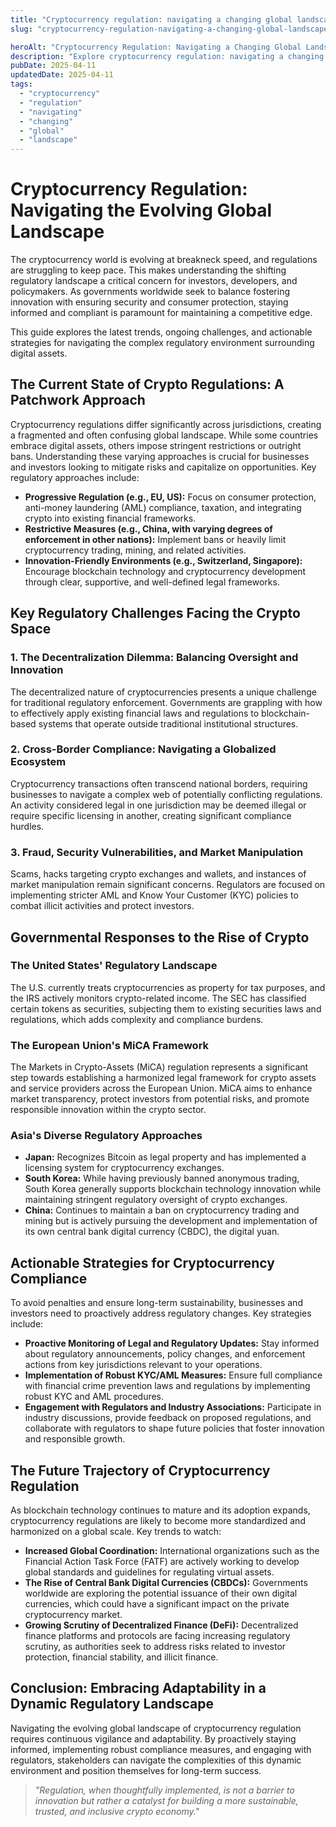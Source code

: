 ```yaml
---
title: "Cryptocurrency regulation: navigating a changing global landscape"
slug: "cryptocurrency-regulation-navigating-a-changing-global-landscape"

heroAlt: "Cryptocurrency Regulation: Navigating a Changing Global Landscape visual cover image"
description: "Explore cryptocurrency regulation: navigating a changing global landscape in this detailed guide, offering insights, strategies, and practical tips to enhance your understanding and application of the topic."
pubDate: 2025-04-11
updatedDate: 2025-04-11
tags:
  - "cryptocurrency"
  - "regulation"
  - "navigating"
  - "changing"
  - "global"
  - "landscape"
---
```


# Cryptocurrency Regulation: Navigating the Evolving Global Landscape

The cryptocurrency world is evolving at breakneck speed, and regulations are struggling to keep pace. This makes understanding the shifting regulatory landscape a critical concern for investors, developers, and policymakers. As governments worldwide seek to balance fostering innovation with ensuring security and consumer protection, staying informed and compliant is paramount for maintaining a competitive edge.

This guide explores the latest trends, ongoing challenges, and actionable strategies for navigating the complex regulatory environment surrounding digital assets.

## The Current State of Crypto Regulations: A Patchwork Approach

Cryptocurrency regulations differ significantly across jurisdictions, creating a fragmented and often confusing global landscape. While some countries embrace digital assets, others impose stringent restrictions or outright bans. Understanding these varying approaches is crucial for businesses and investors looking to mitigate risks and capitalize on opportunities. Key regulatory approaches include:

- **Progressive Regulation (e.g., EU, US):** Focus on consumer protection, anti-money laundering (AML) compliance, taxation, and integrating crypto into existing financial frameworks.
- **Restrictive Measures (e.g., China, with varying degrees of enforcement in other nations):** Implement bans or heavily limit cryptocurrency trading, mining, and related activities.
- **Innovation-Friendly Environments (e.g., Switzerland, Singapore):** Encourage blockchain technology and cryptocurrency development through clear, supportive, and well-defined legal frameworks.

## Key Regulatory Challenges Facing the Crypto Space

### 1. The Decentralization Dilemma: Balancing Oversight and Innovation

The decentralized nature of cryptocurrencies presents a unique challenge for traditional regulatory enforcement. Governments are grappling with how to effectively apply existing financial laws and regulations to blockchain-based systems that operate outside traditional institutional structures.

### 2. Cross-Border Compliance: Navigating a Globalized Ecosystem

Cryptocurrency transactions often transcend national borders, requiring businesses to navigate a complex web of potentially conflicting regulations. An activity considered legal in one jurisdiction may be deemed illegal or require specific licensing in another, creating significant compliance hurdles.

### 3. Fraud, Security Vulnerabilities, and Market Manipulation

Scams, hacks targeting crypto exchanges and wallets, and instances of market manipulation remain significant concerns. Regulators are focused on implementing stricter AML and Know Your Customer (KYC) policies to combat illicit activities and protect investors.

## Governmental Responses to the Rise of Crypto

### The United States' Regulatory Landscape

The U.S. currently treats cryptocurrencies as property for tax purposes, and the IRS actively monitors crypto-related income. The SEC has classified certain tokens as securities, subjecting them to existing securities laws and regulations, which adds complexity and compliance burdens.

### The European Union's MiCA Framework

The Markets in Crypto-Assets (MiCA) regulation represents a significant step towards establishing a harmonized legal framework for crypto assets and service providers across the European Union. MiCA aims to enhance market transparency, protect investors from potential risks, and promote responsible innovation within the crypto sector.

### Asia's Diverse Regulatory Approaches

- **Japan:** Recognizes Bitcoin as legal property and has implemented a licensing system for cryptocurrency exchanges.
- **South Korea:** While having previously banned anonymous trading, South Korea generally supports blockchain technology innovation while maintaining stringent regulatory oversight of crypto exchanges.
- **China:** Continues to maintain a ban on cryptocurrency trading and mining but is actively pursuing the development and implementation of its own central bank digital currency (CBDC), the digital yuan.

## Actionable Strategies for Cryptocurrency Compliance

To avoid penalties and ensure long-term sustainability, businesses and investors need to proactively address regulatory changes. Key strategies include:

- **Proactive Monitoring of Legal and Regulatory Updates:** Stay informed about regulatory announcements, policy changes, and enforcement actions from key jurisdictions relevant to your operations.
- **Implementation of Robust KYC/AML Measures:** Ensure full compliance with financial crime prevention laws and regulations by implementing robust KYC and AML procedures.
- **Engagement with Regulators and Industry Associations:** Participate in industry discussions, provide feedback on proposed regulations, and collaborate with regulators to shape future policies that foster innovation and responsible growth.

## The Future Trajectory of Cryptocurrency Regulation

As blockchain technology continues to mature and its adoption expands, cryptocurrency regulations are likely to become more standardized and harmonized on a global scale. Key trends to watch:

- **Increased Global Coordination:** International organizations such as the Financial Action Task Force (FATF) are actively working to develop global standards and guidelines for regulating virtual assets.
- **The Rise of Central Bank Digital Currencies (CBDCs):** Governments worldwide are exploring the potential issuance of their own digital currencies, which could have a significant impact on the private cryptocurrency market.
- **Growing Scrutiny of Decentralized Finance (DeFi):** Decentralized finance platforms and protocols are facing increasing regulatory scrutiny, as authorities seek to address risks related to investor protection, financial stability, and illicit finance.

## Conclusion: Embracing Adaptability in a Dynamic Regulatory Landscape

Navigating the evolving global landscape of cryptocurrency regulation requires continuous vigilance and adaptability. By proactively staying informed, implementing robust compliance measures, and engaging with regulators, stakeholders can navigate the complexities of this dynamic environment and position themselves for long-term success.

> _"Regulation, when thoughtfully implemented, is not a barrier to innovation but rather a catalyst for building a more sustainable, trusted, and inclusive crypto economy."_
